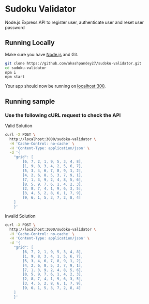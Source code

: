 # Sudoku Validator

Node.js Express API to register user, authenticate user and reset user password

## Running Locally

Make sure you have [Node.js](http://nodejs.org/) and Git.
```sh
git clone https://github.com/akashpandey27/sudoku-validator.git
cd sudoku-validator
npm i
npm start
```

Your app should now be running on [localhost:300](http://localhost:3000/sudoku-validator).

## Running sample 
### Use the following cURL request to check the API

Valid Solution 
```sh
curl -X POST \
  http://localhost:3000/sudoku-validator \
  -H 'Cache-Control: no-cache' \
  -H 'Content-Type: application/json' \
  -d '{
	"grid": [
	 	[6, 7, 2, 1, 9, 5, 3, 4, 8],
		[1, 9, 8, 3, 4, 2, 5, 6, 7],
		[5, 3, 4, 6, 7, 8, 9, 1, 2],
		[4, 2, 6, 8, 5, 3, 7, 9, 1],
		[7, 1, 3, 9, 2, 4, 8, 5, 6],
		[8, 5, 9, 7, 6, 1, 4, 2, 3],
		[2, 8, 7, 4, 1, 9, 6, 3, 5],
		[3, 4, 5, 2, 8, 6, 1, 7, 9],
		[9, 6, 1, 5, 3, 7, 2, 8, 4]
	]
	}'
```

Invalid Solution

```sh
curl -X POST \
  http://localhost:3000/sudoku-validator \
  -H 'Cache-Control: no-cache' \
  -H 'Content-Type: application/json' \
  -d '{
	"grid": [
	 	[6, 7, 2, 1, 9, 5, 3, 4, 8],
		[1, 9, 8, 3, 4, 1, 5, 6, 7],
		[5, 3, 4, 6, 7, 8, 9, 1, 2],
		[4, 2, 6, 8, 5, 3, 7, 9, 1],
		[7, 1, 3, 9, 2, 4, 8, 5, 6],
		[8, 5, 9, 7, 6, 1, 4, 2, 3],
		[2, 8, 7, 4, 1, 9, 6, 3, 5],
		[3, 4, 5, 2, 8, 6, 1, 7, 9],
		[9, 6, 1, 5, 3, 7, 2, 8, 4]
	]
	}'
```

